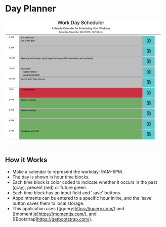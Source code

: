 # Day Planner

![calendar application screenshot](./screenshots/workday.png "Calendar Application Screen Shot")

## How it Works
* Make a calendar to represent the workday: 9AM-5PM.
* The day is shown in hour time blocks.
* Each time block is color coded to indicate whether it occurs in the past (gray), present (red) or future green.
* Each time block has an input field and 'save' buttons.
* Appointments can be entered to a specific hour inline, and the 'save' button saves them to local storage.
* This application uses ([jquery]https://jquery.com/) and ([moment.js]https://momentjs.com/), and ([Bootstrap]https://getbootstrap.com/).